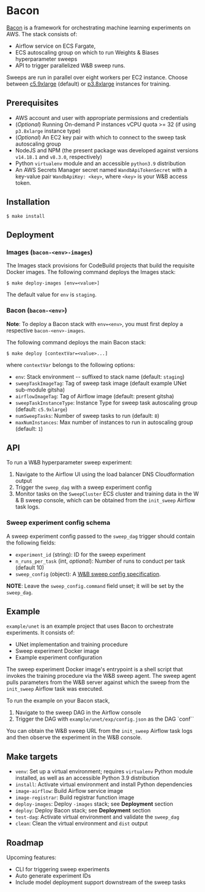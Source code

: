 # Bacon

[Bacon](https://en.wikipedia.org/wiki/Francis_Bacon) is a framework for orchestrating machine learning experiments on AWS. 
The stack consists of:
- Airflow service on ECS Fargate,
- ECS autoscaling group on which to run Weights & Biases hyperparameter sweeps
- API to trigger parallelized W&B sweep runs.

Sweeps are run in parallel over eight workers per EC2 instance.
Choose between [c5.9xlarge](https://aws.amazon.com/ec2/instance-types/c5/) (default) or [p3.8xlarge](https://aws.amazon.com/ec2/instance-types/p2/) instances for training.


## Prerequisites
- AWS account and user with appropriate permissions and credentials
- (*Optional*) Running On-demand P instances vCPU quota >= 32 (if using `p3.8xlarge` instance type)
- (*Optional*) An EC2 key pair with which to connect to the sweep task autoscaling group
- NodeJS and NPM  (the present package was developed against versions `v14.18.1` and `v8.3.0`, respectively)
- Python `virtualenv` module and an accessible `python3.9` distribution
- An AWS Secrets Manager secret named `WandbApiTokenSecret` with a key-value pair `WandbApiKey: <key>`, where `<key>` is your W&B access token.


## Installation

`$ make install`


## Deployment

### Images (`bacon-<env>-images`)

The Images stack provisions for CodeBuild projects that build the requisite Docker images. 
The following command deploys the Images stack:

```
$ make deploy-images [env=<value>]
```

The default value for `env` is `staging`.


### Bacon (`bacon-<env>`)

**Note**: To deploy a Bacon stack with `env=<env>`, you must first deploy a respective `bacon-<env>-images`.

The following command deploys the main Bacon stack:

```
$ make deploy [contextVar=<value>...]
```

where `contextVar` belongs to the following options:
- `env`: Stack environment -- suffixed to stack name (default: `staging`)
- `sweepTaskImageTag`: Tag of sweep task image (default example UNet sub-module gitsha)
- `airflowImageTag`: Tag of Airflow image (default: present gitsha)
- `sweepTaskInstanceType`: Instance Type for sweep task autoscaling group (default: `c5.9xlarge`)
- `numSweepTasks`: Number of sweep tasks to run (default: `8`)
- `maxNumInstances`: Max number of instances to run in autoscaling group (default: `1`)


## API

To run a W&B hyperparameter sweep experiment:
1. Navigate to the Airflow UI using the load balancer DNS Cloudformation output
2. Trigger the `sweep_dag` with a sweep experiment config
3. Monitor tasks on the `SweepCluster` ECS cluster and training data in the W & B sweep console, which can be obtained from the `init_sweep` Airflow task logs.


### Sweep experiment config schema

A sweep experiment config passed to the `sweep_dag` trigger should contain the following fields:
- `experiment_id` (string): ID for the sweep experiment
- `n_runs_per_task` (int, *optional*): Number of runs to conduct per task (default 10)
- `sweep_config` (object): A [W&B sweep config specification](https://docs.wandb.ai/guides/sweeps/configuration).

**NOTE**: Leave the `sweep_config.command` field unset; it will be set by the `sweep_dag`.


## Example

`example/unet` is an example project that uses Bacon to orchestrate experiments. 
It consists of:
- UNet implementation and training procedure 
- Sweep experiment Docker image
- Example experiment configuration

The sweep experiment Docker image's entrypoint is a shell script that invokes the training procedure via the W&B sweep agent.
The sweep agent pulls parameters from the W&B server against which the sweep from the `init_sweep` Airflow task was executed.

To run the example on your Bacon stack,
1. Navigate to the sweep DAG in the Airflow console
1. Trigger the DAG with `example/unet/exp/config.json` as the DAG `conf``

You can obtain the W&B sweep URL from the `init_sweep` Airflow task logs and then observe the experiment in the W&B console.


## Make targets

- `venv`: Set up a virtual environment; requires `virtualenv` Python module installed, as well as an accessible Python 3.9 distribution
- `install`: Activate virtual environment and install Python dependencies
- `image-airflow`: Build Airflow service image
- `image-registrar`: Build registrar function image
- `deploy-images`: Deploy `-images` stack; see **Deployment** section
- `deploy`: Deploy Bacon stack; see **Deployment** section
- `test-dag`: Activate virtual environment and validate the `sweep_dag`
- `clean`: Clean the virtual environment and `dist` output


## Roadmap

Upcoming features:
- CLI for triggering sweep experiments 
- Auto generate experiment IDs
- Include model deployment support downstream of the sweep tasks
